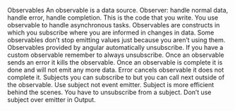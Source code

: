 Observables
An observable is a data source.
Observer: handle normal data, handle error, handle completion. This is the code that you write.
You use observable to handle asynchronous tasks.
Observables are constructs in which you subscribe where you are informed in changes in data.
Some observables don’t stop emitting values just because you aren’t using them.
Observables provided by angular automatically unsubscribe.
If you have a custom observable remember to always unsubscribe.
Once an observable sends an error it kills the observable.
Once an observable is complete it is done and will not emit any more data.
Error cancels observable it does not complete it.
Subjects you can subscribe to but you can call next outside of the observable.
Use subject not event emitter. Subject is more efficient behind the scenes.
You have to unsubscribe from a subject.
Don’t use subject over emitter in Output.

